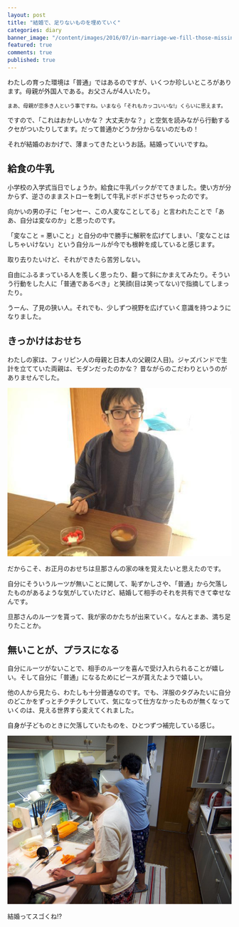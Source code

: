 ```yaml
---
layout: post
title: "結婚で、足りないものを埋めていく"
categories: diary
banner_image: "/content/images/2016/07/in-marriage-we-fill-those-missing/banner.jpg"
featured: true
comments: true
published: true
---
```


わたしの育った環境は「普通」ではあるのですが、いくつか珍しいところがあります。母親が外国人である。お父さんが4人いたり。

<!--more-->

<small>まあ、母親が恋多き人という事ですね。いまなら「それもカッコいいな!」くらいに思えます。</small>

ですので、「これはおかしいかな？ 大丈夫かな？」と空気を読みながら行動するクセがついたりしてます。だって普通かどうか分からないのだもの！

それが結婚のおかげで、薄まってきたというお話。結婚っていいですね。

## 給食の牛乳

小学校の入学式当日でしょうか。給食に牛乳パックがでてきました。使い方が分からず、逆さのままストローを刺して牛乳ドボドボさせちゃったのです。

向かいの男の子に「センセー、この人変なことしてる」と言われたことで「ああ、自分は変なのか」と思ったのです。

「変なこと = 悪いこと」と自分の中で勝手に解釈を広げてしまい、「変なことはしちゃいけない」という自分ルールが今でも根幹を成していると感じます。

取り去りたいけど、それができたら苦労しない。

自由にふるまっている人を羨しく思ったり、翻って斜にかまえてみたり。そういう行動をした人に「普通であるべき」と笑顔(目は笑ってない)で指摘してしまったり。

うーん、了見の狭い人。それでも、少しずつ視野を広げていく意識を持つようになりました。

## きっかけはおせち

わたしの家は、フィリピン人の母親と日本人の父親(2人目)。ジャズバンドで生計を立てていた両親は、モダンだったのかな？ 昔ながらのこだわりというのがありませんでした。

![お義母さんに教わったおせちを作ってみた](/content/images/2016/07/in-marriage-we-fill-those-missing/01.jpg)

だからこそ、お正月のおせちは旦那さんの家の味を覚えたいと思えたのです。

自分にそういうルーツが無いことに関して、恥ずかしさや、「普通」から欠落したものがあるような気がしていたけど、結婚して相手のそれを共有できて幸せなんです。

旦那さんのルーツを貰って、我が家のかたちが出来ていく。なんとまあ、満ち足りたことか。

## 無いことが、プラスになる

自分にルーツがないことで、相手のルーツを喜んで受け入れられることが嬉しい。そして自分に「普通」になるためにピースが貰えたようで嬉しい。

他の人から見たら、わたしも十分普通なのです。でも、洋服のタグみたいに自分のどこかをずっとチクチクしていて、気になって仕方なかったものが無くなっていくのは、見える世界すら変えてくれました。

自身が子どものときに欠落していたものを、ひとつずつ補完している感じ。

![ママと一緒に料理ができた](/content/images/2016/07/in-marriage-we-fill-those-missing/02.jpg)

結婚ってスゴくね!?